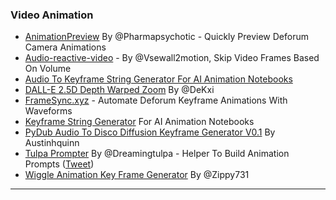 ### Video Animation

* [AnimationPreview](https://colab.research.google.com/github/pharmapsychotic/ai-notebooks/blob/main/pharmapsychotic\_AnimationPreview.ipynb) By @Pharmapsychotic - Quickly Preview Deforum Camera Animations
* [Audio-reactive-video](https://colab.research.google.com/github/vsewall/too\_motion-colab-notebooks/blob/main/audio\_reactive\_video\_v1\_1.ipynb) - By @Vsewall2motion, Skip Video Frames Based On Volume
* [Audio To Keyframe String Generator For AI Animation Notebooks](https://www.chigozie.co.uk/audio-keyframe-generator/)
* [DALL-E 2.5D Depth Warped Zoom](https://colab.research.google.com/drive/1UxaormHsBgqQN8hM3AnmR87k-sweqIBB?usp=sharing) By @DeKxi
* [FrameSync.xyz](https://www.framesync.xyz/) - Automate Deforum Keyframe Animations With Waveforms
* [Keyframe String Generator](https://keyframe-string-generator.glitch.me/) For AI Animation Notebooks
* [PyDub Audio To Disco Diffusion Keyframe Generator V0.1](https://colab.research.google.com/gist/austinhquinn/52c9a845a3ede3541bf3890efda276e0/pydub-audio-to-disco-diffusion-keyframe-generator-v0-1.ipynb) By Austinhquinn
* [Tulpa Prompter](https://dreamingtulpa.com/tools/prompter) By @Dreamingtulpa - Helper To Build Animation Prompts ([Tweet](https://twitter.com/dreamingtulpa/status/1585368484212772864?s=20\&t=Z\_rnmEJ6W22sluwbjewvIg))
* [Wiggle Animation Key Frame Generator](https://colab.research.google.com/github/zippy731/wiggle/blob/main/Wiggle\_Standalone\_5\_0.ipynb) By @Zippy731

***